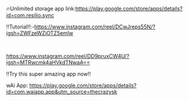 🔥Unlimited storage app link:https://play.google.com/store/apps/details?id=com.resilio.sync

‼️Tutorial‼️:-https://www.instagram.com/reel/DCwJreps55N/?igsh=ZWFzeWZiOTZ5emlw

<br>

https://www.instagram.com/reel/DD9pruxCW4U/?igsh=MTRwcmk4aHVkdTNwaA==

‼️Try this super amazing app now‼️

wAi App: https://play.google.com/store/apps/details?id=com.waiapp.app&utm_source=thecrazysk
